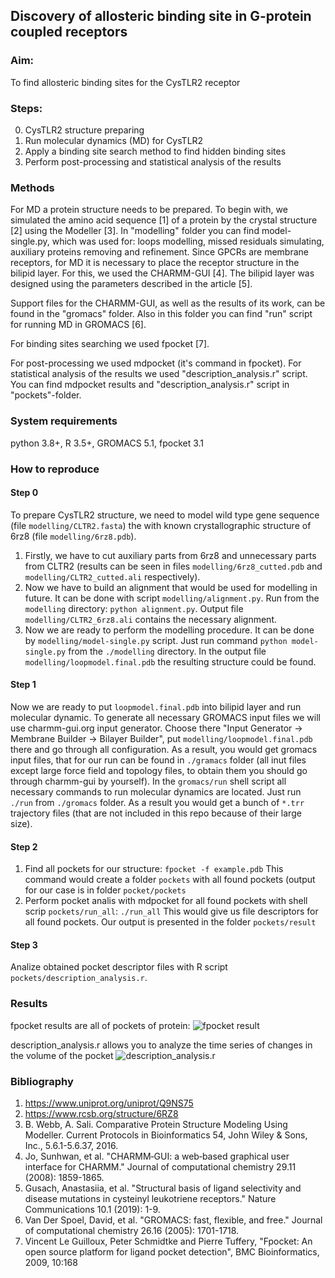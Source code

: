 ## Discovery of allosteric binding site in G-protein coupled receptors

### Aim: 
To find allosteric binding sites for the CysTLR2 receptor
### Steps:
0. CysTLR2 structure preparing
1. Run molecular dynamics (MD) for CysTLR2 
2. Apply a binding site search method to find hidden binding sites
3. Perform post-processing and statistical analysis of the results

### Methods
For MD a protein structure needs to be prepared. To begin with, we simulated the amino acid sequence [1] of a protein by the crystal structure [2] using the Modeller [3]. 
In "modelling" folder you can find model-single.py, which was used for: loops modelling, missed residuals simulating, auxiliary proteins removing and refinement.
Since GPCRs are membrane receptors, for MD it is necessary to place the receptor structure in the bilipid layer. For this, we used the CHARMM-GUI [4]. The bilipid layer was designed using the parameters described in the article [5]. 

Support files for the CHARMM-GUI, as well as the results of its work, can be found in the "gromacs" folder. Also in this folder you can find "run" script for running MD in GROMACS [6].

For binding sites searching we used fpocket [7]. 

For post-processing we used mdpocket (it's command in fpocket). For statistical analysis of the results we used "description_analysis.r" script. You can find mdpocket results and "description_analysis.r" script in "pockets"-folder.

### System requirements
python 3.8+, R 3.5+, GROMACS 5.1, fpocket 3.1

### How to reproduce

#### Step 0

To prepare CysTLR2 structure, we need to model wild type gene sequence (file `modelling/CLTR2.fasta`) the with known crystallographic structure of 6rz8 (file `modelling/6rz8.pdb`). 
1. Firstly, we have to cut auxiliary parts from 6rz8 and unnecessary parts from CLTR2 (results can be seen in files `modelling/6rz8_cutted.pdb` and `modelling/CLTR2_cutted.ali` respectively).
2. Now we have to build an alignment that would be used for modelling in future. It can be done with script `modelling/alignment.py`. Run from the `modelling` directory: ```python alignment.py```. Output file `modelling/CLTR2_6rz8.ali` contains the necessary alignment.
3. Now we are ready to perform the modelling procedure. It can be done by `modelling/model-single.py` script. Just run command ```python model-single.py``` from the `./modelling` directory. In the output file `modelling/loopmodel.final.pdb` the resulting structure could be found.

#### Step 1

Now we are ready to put `loopmodel.final.pdb` into bilipid layer and run molecular dynamic. To generate all necessary GROMACS input files we will use charmm-gui.org input generator. Choose there "Input Generator -> Membrane Builder -> Bilayer Builder", put `modelling/loopmodel.final.pdb` there and go through all configuration. As a result, you would get gromacs input files, that for our run can be found in `./gramacs` folder (all inut files except large force field and topology files, to obtain them you should go through charmm-gui by yourself). In the `gromacs/run` shell script all necessary commands to run molecular dynamics are located. Just run `./run` from `./gromacs` folder. As a result you would get a bunch of `*.trr` trajectory files (that are not included in this repo because of their large size).

#### Step 2

1. Find all pockets for our structure:
```fpocket -f example.pdb```
This command would create a folder `pockets` with all found pockets (output for our case is in folder `pocket/pockets`
2. Perform pocket analis with mdpocket for all found pockets with shell scrip `pockets/run_all`:
```./run_all```
This would give us file descriptors for all found pockets. Our output is presented in the folder `pockets/result`

#### Step 3

Analize obtained pocket descriptor files with R script `pockets/description_analysis.r`.  

### Results

fpocket results are all of pockets of protein:
![fpocket result](all_pockets.png)

description_analysis.r allows you to analyze the time series of changes in the volume of the pocket
![description_analysis.r](stat_analysis.png)

### Bibliography
1. https://www.uniprot.org/uniprot/Q9NS75
2. https://www.rcsb.org/structure/6RZ8
3. B. Webb, A. Sali. Comparative Protein Structure Modeling Using Modeller. Current Protocols in Bioinformatics 54, John Wiley & Sons, Inc., 5.6.1-5.6.37, 2016.
4. Jo, Sunhwan, et al. "CHARMM‐GUI: a web‐based graphical user interface for CHARMM." Journal of computational chemistry 29.11 (2008): 1859-1865.
5. Gusach, Anastasiia, et al. "Structural basis of ligand selectivity and disease mutations in cysteinyl leukotriene receptors." Nature Communications 10.1 (2019): 1-9.
6. Van Der Spoel, David, et al. "GROMACS: fast, flexible, and free." Journal of computational chemistry 26.16 (2005): 1701-1718.
7. Vincent Le Guilloux, Peter Schmidtke and Pierre Tuffery, "Fpocket: An open source platform for ligand pocket detection", BMC Bioinformatics, 2009, 10:168


